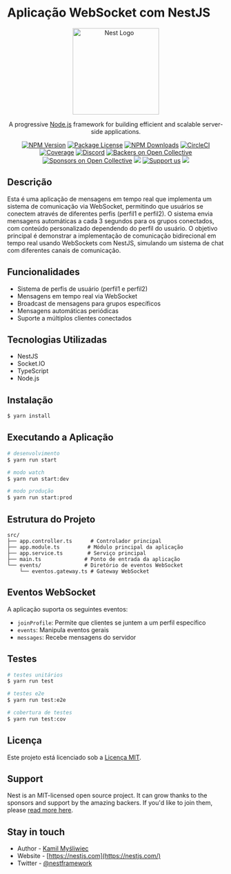 # Aplicação WebSocket com NestJS

<p align="center">
  <a href="http://nestjs.com/" target="blank"><img src="https://nestjs.com/img/logo-small.svg" width="200" alt="Nest Logo" /></a>
</p>

[circleci-image]: https://img.shields.io/circleci/build/github/nestjs/nest/master?token=abc123def456
[circleci-url]: https://circleci.com/gh/nestjs/nest

  <p align="center">A progressive <a href="http://nodejs.org" target="_blank">Node.js</a> framework for building efficient and scalable server-side applications.</p>
    <p align="center">
<a href="https://www.npmjs.com/~nestjscore" target="_blank"><img src="https://img.shields.io/npm/v/@nestjs/core.svg" alt="NPM Version" /></a>
<a href="https://www.npmjs.com/~nestjscore" target="_blank"><img src="https://img.shields.io/npm/l/@nestjs/core.svg" alt="Package License" /></a>
<a href="https://www.npmjs.com/~nestjscore" target="_blank"><img src="https://img.shields.io/npm/dm/@nestjs/common.svg" alt="NPM Downloads" /></a>
<a href="https://circleci.com/gh/nestjs/nest" target="_blank"><img src="https://img.shields.io/circleci/build/github/nestjs/nest/master" alt="CircleCI" /></a>
<a href="https://coveralls.io/github/nestjs/nest?branch=master" target="_blank"><img src="https://coveralls.io/repos/github/nestjs/nest/badge.svg?branch=master#9" alt="Coverage" /></a>
<a href="https://discord.gg/G7Qnnhy" target="_blank"><img src="https://img.shields.io/badge/discord-online-brightgreen.svg" alt="Discord"/></a>
<a href="https://opencollective.com/nest#backer" target="_blank"><img src="https://opencollective.com/nest/backers/badge.svg" alt="Backers on Open Collective" /></a>
<a href="https://opencollective.com/nest#sponsor" target="_blank"><img src="https://opencollective.com/nest/sponsors/badge.svg" alt="Sponsors on Open Collective" /></a>
  <a href="https://paypal.me/kamilmysliwiec" target="_blank"><img src="https://img.shields.io/badge/Donate-PayPal-ff3f59.svg"/></a>
    <a href="https://opencollective.com/nest#sponsor"  target="_blank"><img src="https://img.shields.io/badge/Support%20us-Open%20Collective-41B883.svg" alt="Support us"></a>
  <a href="https://twitter.com/nestframework" target="_blank"><img src="https://img.shields.io/twitter/follow/nestframework.svg?style=social&label=Follow"></a>
</p>
  <!--[![Backers on Open Collective](https://opencollective.com/nest/backers/badge.svg)](https://opencollective.com/nest#backer)
  [![Sponsors on Open Collective](https://opencollective.com/nest/sponsors/badge.svg)](https://opencollective.com/nest#sponsor)-->

## Descrição

Esta é uma aplicação de mensagens em tempo real que implementa um sistema de comunicação via WebSocket, permitindo que usuários se conectem através de diferentes perfis (perfil1 e perfil2). O sistema envia mensagens automáticas a cada 3 segundos para os grupos conectados, com conteúdo personalizado dependendo do perfil do usuário. O objetivo principal é demonstrar a implementação de comunicação bidirecional em tempo real usando WebSockets com NestJS, simulando um sistema de chat com diferentes canais de comunicação.

## Funcionalidades

- Sistema de perfis de usuário (perfil1 e perfil2)
- Mensagens em tempo real via WebSocket
- Broadcast de mensagens para grupos específicos
- Mensagens automáticas periódicas
- Suporte a múltiplos clientes conectados

## Tecnologias Utilizadas

- NestJS
- Socket.IO
- TypeScript
- Node.js

## Instalação

```bash
$ yarn install
```

## Executando a Aplicação

```bash
# desenvolvimento
$ yarn run start

# modo watch
$ yarn run start:dev

# modo produção
$ yarn run start:prod
```

## Estrutura do Projeto

```
src/
├── app.controller.ts      # Controlador principal
├── app.module.ts         # Módulo principal da aplicação
├── app.service.ts        # Serviço principal
├── main.ts              # Ponto de entrada da aplicação
└── events/              # Diretório de eventos WebSocket
    └── eventos.gateway.ts # Gateway WebSocket
```

## Eventos WebSocket

A aplicação suporta os seguintes eventos:

- `joinProfile`: Permite que clientes se juntem a um perfil específico
- `events`: Manipula eventos gerais
- `messages`: Recebe mensagens do servidor

## Testes

```bash
# testes unitários
$ yarn run test

# testes e2e
$ yarn run test:e2e

# cobertura de testes
$ yarn run test:cov
```

## Licença

Este projeto está licenciado sob a [Licença MIT](LICENSE).

## Support

Nest is an MIT-licensed open source project. It can grow thanks to the sponsors and support by the amazing backers. If you'd like to join them, please [read more here](https://docs.nestjs.com/support).

## Stay in touch

- Author - [Kamil Myśliwiec](https://kamilmysliwiec.com)
- Website - [https://nestjs.com](https://nestjs.com/)
- Twitter - [@nestframework](https://twitter.com/nestframework)
